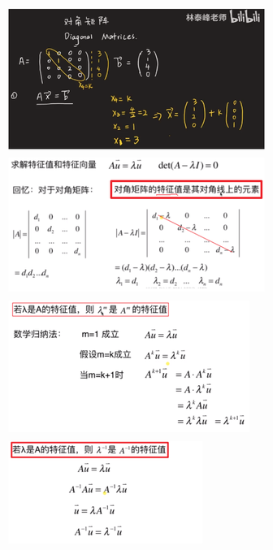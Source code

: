 ![](../photo/Pasted%20image%2020240312185826.png)

![](../photo/Pasted%20image%2020240312182616.png)


![](../photo/Pasted%20image%2020240312182753.png)

![](../photo/Pasted%20image%2020240312182854.png)
